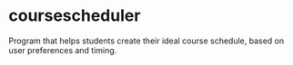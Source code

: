 # coursescheduler
Program that helps students create their ideal course schedule, based on user preferences and timing. 
